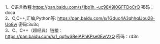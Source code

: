 1、C语言教程:https://pan.baidu.com/s/1bp1h_-uc98X9l0GFFDoCrQ 密码：dcca  
2、C,C++,汇编,Python等: https://pan.baidu.com/s/1Gduc4A3qhhqlJou28-Uo8w 密码:3u3q  
3、C、C++（超经典）链接：https://pan.baidu.com/s/1_qqfwSReiAPhKPse0EwVzQ 密码：r43n  
